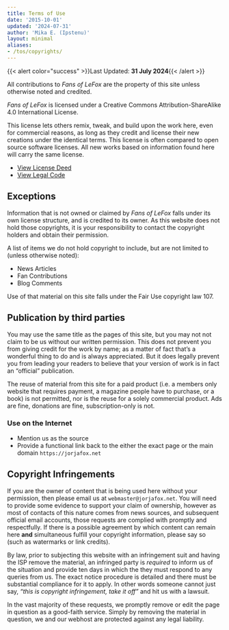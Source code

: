 ```yaml
---
title: Terms of Use
date: '2015-10-01'
updated: '2024-07-31'
author: 'Mika E. (Ipstenu)'
layout: minimal
aliases:
- /tos/copyrights/
---
```


{{< alert color="success" >}}Last Updated: **31 July 2024**{{< /alert >}}

All contributions to _Fans of LeFox_ are the property of this site unless otherwise noted and credited.

_Fans of LeFox_ is licensed under a Creative Commons Attribution-ShareAlike 4.0 International License.

This license lets others remix, tweak, and build upon the work here, even for commercial reasons, as long as they credit and license their new creations under the identical terms. This license is often compared to open source software licenses. All new works based on information found here will carry the same license.

* [View License Deed](http://creativecommons.org/licenses/by-sa/4.0/)
* [View Legal Code](https://creativecommons.org/licenses/by-sa/4.0/legalcode)

## Exceptions

Information that is not owned or claimed by _Fans of LeFox_ falls under its own license structure, and is credited to its owner. As this website does not hold those copyrights, it is your responsibility to contact the copyright holders and obtain their permission.

A list of items we do not hold copyright to include, but are not limited to (unless otherwise noted):

* News Articles
* Fan Contributions
* Blog Comments

Use of that material on this site falls under the Fair Use copyright law 107.

## Publication by third parties

You may use the same title as the pages of this site, but you may not not claim to be us without our written permission. This does not prevent you from giving credit for the work by name; as a matter of fact that’s a wonderful thing to do and is always appreciated. But it does legally prevent you from leading your readers to believe that your version of work is in fact an “official” publication.

The reuse of material from this site for a paid product (i.e. a members only website that requires payment, a magazine people have to purchase, or a book) is not permitted, nor is the reuse for a solely commercial product. Ads are fine, donations are fine, subscription-only is not.

### Use on the Internet

* Mention us as the source
* Provide a functional link back to the either the exact page or the main domain `https://jorjafox.net`

## Copyright Infringements

If you are the owner of content that is being used here without your permission, then please email us at `webmaster@jorjafox.net`. You will need to provide some evidence to support your claim of ownership, however as most of contacts of this nature comes from news sources, and subsequent official email accounts, those requests are complied with promptly and respectfully. If there is a possible agreement by which content can remain here **and** simultaneous fulfill your copyright information, please say so (such as watermarks or link credits).

By law, prior to subjecting this website with an infringement suit and having the ISP remove the material, an infringed party is _required_ to inform us of the situation and provide ten days in which the they must respond to any queries from us. The exact notice procedure is detailed and there must be substantial compliance for it to apply. In other words someone cannot just say, _“this is copyright infringement, take it off”_ and hit us with a lawsuit.

In the vast majority of these requests, we promptly remove or edit the page in question as a good-faith service. Simply by removing the material in question, we and our webhost are protected against any legal liability.
